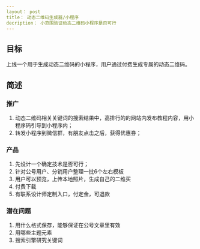 ```yaml
---
layout： post
title： 动态二维码生成器/小程序
decription： 小范围验证动态二维码小程序是否可行
---
```




## 目标 ##

上线一个用于生成动态二维码的小程序，用户通过付费生成专属的动态二维码。

## 简述 ##

### 推广 ###

1. 动态二维码相关关键词的搜索结果中，高排行的的网站内发布教程内容，用小程序码引导到小程序内；
2. 转发小程序到微信群，有朋友点击之后，获得优惠券；

### 产品 ###

1. 先设计一个确定技术是否可行；
2. 针对公号用户、分销用户整理一批6个左右模板
3. 用户可以预览，上传本地照片，生成自己的二维买
4. 付费下载
5. 有联系设计师定制入口，付定金，可退款

### 潜在问题 ###

1. 用什么格式保存，能够保证在公号文章里有效
2. 用哪些主题元素
3. 搜索引擎研究关键词
